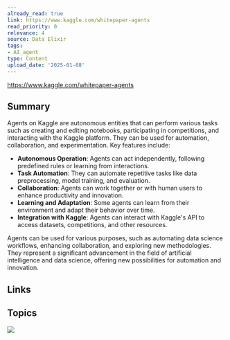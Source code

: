 ```yaml
---
already_read: true
link: https://www.kaggle.com/whitepaper-agents
read_priority: 0
relevance: 4
source: Data Elixir
tags:
- AI_agent
type: Content
upload_date: '2025-01-08'
---
```


https://www.kaggle.com/whitepaper-agents
## Summary

Agents on Kaggle are autonomous entities that can perform various tasks such as creating and editing notebooks, participating in competitions, and interacting with the Kaggle platform. They can be used for automation, collaboration, and experimentation. Key features include:

- **Autonomous Operation**: Agents can act independently, following predefined rules or learning from interactions.
- **Task Automation**: They can automate repetitive tasks like data preprocessing, model training, and evaluation.
- **Collaboration**: Agents can work together or with human users to enhance productivity and innovation.
- **Learning and Adaptation**: Some agents can learn from their environment and adapt their behavior over time.
- **Integration with Kaggle**: Agents can interact with Kaggle's API to access datasets, competitions, and other resources.

Agents can be used for various purposes, such as automating data science workflows, enhancing collaboration, and exploring new methodologies. They represent a significant advancement in the field of artificial intelligence and data science, offering new possibilities for automation and innovation.
## Links


## Topics

![](topics/Concept/AI%20Agents)